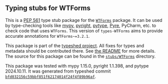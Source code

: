 ## Typing stubs for WTForms

This is a [PEP 561](https://peps.python.org/pep-0561/)
type stub package for the [`WTForms`](https://github.com/pallets-eco/wtforms) package.
It can be used by type-checking tools like
[mypy](https://github.com/python/mypy/),
[pyright](https://github.com/microsoft/pyright),
[pytype](https://github.com/google/pytype/),
[Pyre](https://pyre-check.org/),
PyCharm, etc. to check code that uses `WTForms`. This version of
`types-WTForms` aims to provide accurate annotations for
`WTForms~=3.2.1`.

This package is part of the [typeshed project](https://github.com/python/typeshed).
All fixes for types and metadata should be contributed there.
See [the README](https://github.com/python/typeshed/blob/main/README.md)
for more details. The source for this package can be found in the
[`stubs/WTForms`](https://github.com/python/typeshed/tree/main/stubs/WTForms)
directory.

This package was tested with
mypy 1.15.0,
pyright 1.1.398,
and pytype 2024.10.11.
It was generated from typeshed commit
[`bfd032156c59bbf851f62174014f24f4f89b96af`](https://github.com/python/typeshed/commit/bfd032156c59bbf851f62174014f24f4f89b96af).